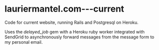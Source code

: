 # lauriermantel.com---current
Code for current website, running Rails and Postgresql on Heroku.  

Uses the <em>delayed_job</em> gem with a Heroku ruby worker integrated with SendGrid to asynchronously forward messages from the message form to my personal email. 
